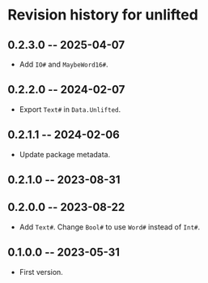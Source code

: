 # Revision history for unlifted

## 0.2.3.0 -- 2025-04-07

* Add `IO#` and `MaybeWord16#`.

## 0.2.2.0 -- 2024-02-07

* Export `Text#` in `Data.Unlifted`.

## 0.2.1.1 -- 2024-02-06

* Update package metadata.

## 0.2.1.0 -- 2023-08-31

## 0.2.0.0 -- 2023-08-22

* Add `Text#`. Change `Bool#` to use `Word#` instead of `Int#`.

## 0.1.0.0 -- 2023-05-31

* First version.

